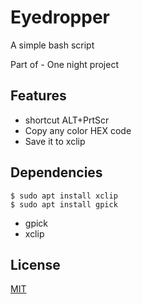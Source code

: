 # Eyedropper 
A simple bash script

Part of - One night project

## Features
- shortcut ALT+PrtScr
- Copy any color HEX code
- Save it to xclip

## Dependencies
```
$ sudo apt install xclip
$ sudo apt install gpick
```
- gpick
- xclip


## License
[MIT](https://choosealicense.com/licenses/mit/)


 
